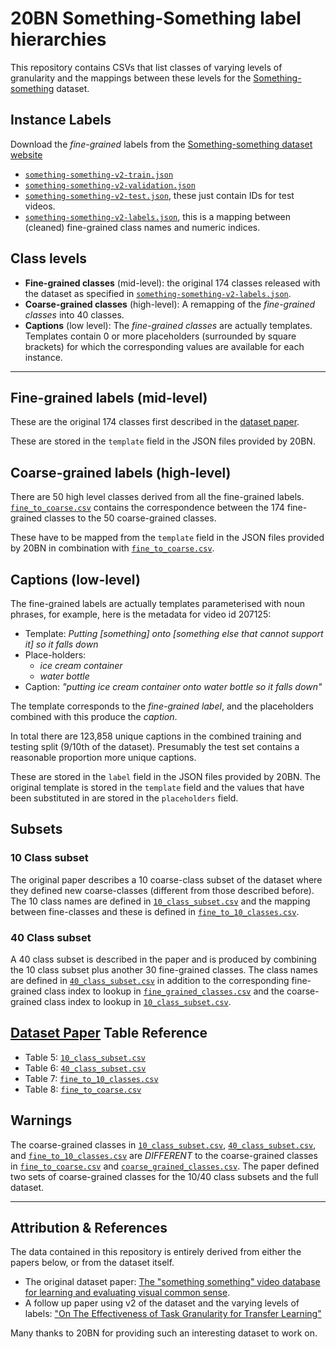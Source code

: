 # 20BN Something-Something label hierarchies

This repository contains CSVs that list classes of varying levels of granularity
and the mappings between these levels for the [Something-something](https://20bn.com/datasets/something-something) dataset.

## Instance Labels

Download the *fine-grained* labels from the [Something-something dataset
website](https://20bn.com/datasets/something-something)

- [`something-something-v2-train.json`](https://20bn.com/dataset-release/something-something/v2/train)
- [`something-something-v2-validation.json`](https://20bn.com/dataset-release/something-something/v2/validation)
- [`something-something-v2-test.json`](https://20bn.com/dataset-release/something-something/v2/test), these just contain IDs for test videos.
- [`something-something-v2-labels.json`](https://20bn.com/dataset-release/something-something/v2/labels),
  this is a mapping between (cleaned) fine-grained class names and numeric
  indices.

## Class levels

- **Fine-grained classes** (mid-level): the original 174 classes released with the dataset as
  specified in [`something-something-v2-labels.json`](https://20bn.com/dataset-release/something-something/v2/labels).
- **Coarse-grained classes** (high-level): A remapping of the *fine-grained classes* into 40 classes.
- **Captions** (low level): The *fine-grained classes* are actually templates.  Templates contain 
  0 or more placeholders (surrounded by square brackets) for which the
  corresponding values are available for each instance.

---

## Fine-grained labels (mid-level)

These are the original 174 classes first described in the [dataset paper](https://20bn.com/datasets/something-something).

These are stored in the `template` field in the JSON files provided by 20BN.

## Coarse-grained labels (high-level)

There are 50 high level classes derived from all the fine-grained labels. 
[`fine_to_coarse.csv`](fine_to_coarse.csv) contains the correspondence between the 174 fine-grained
classes to the 50 coarse-grained classes.

These have to be mapped from the `template` field in the JSON files provided by
20BN in combination with [`fine_to_coarse.csv`](fine_to_coarse.csv).

## Captions (low-level)

The fine-grained labels are actually templates parameterised with noun phrases,
for example, here is the metadata for video id 207125:

- Template: *Putting [something] onto [something else that cannot support it] so it falls down*
- Place-holders: 
  - *ice cream container*
  - *water bottle*
- Caption: *"putting ice cream container onto water bottle so it falls down"*

The template corresponds to the *fine-grained label*, and the placeholders
combined with this produce the *caption*.

In total there are 123,858 unique captions in the combined training and testing
split (9/10th of the dataset). Presumably the test set contains a reasonable
proportion more unique captions.

These are stored in the `label` field in the JSON files provided by 20BN. The
original template is stored in the `template` field and the values that have been
substituted in are stored in the `placeholders` field.

## Subsets

### 10 Class subset

The original paper describes a 10 coarse-class subset of the dataset where they
defined new coarse-classes (different from those described before). The 10 class
names are defined in [`10_class_subset.csv`](10_class_subset.csv) and the mapping between fine-classes
and these is defined in [`fine_to_10_classes.csv`](fine_to_10_classes.csv).

### 40 Class subset

A 40 class subset is described in the paper and is produced by combining the 10
class subset plus another 30 fine-grained classes. The class names are defined
in [`40_class_subset.csv`](40_class_subset.csv) in addition to the corresponding fine-grained class
index to lookup in [`fine_grained_classes.csv`](fine_grained_classes.csv) and the coarse-grained class index
to lookup in [`10_class_subset.csv`](10_class_subset.csv).

## [Dataset Paper](https://arxiv.org/pdf/1706.04261.pdf) Table Reference

- Table 5: [`10_class_subset.csv`](10_class_subset.csv)
- Table 6: [`40_class_subset.csv`](40_class_subset.csv)
- Table 7: [`fine_to_10_classes.csv`](fine_to_10_classes.csv)
- Table 8: [`fine_to_coarse.csv`](fine_to_coarse.csv)

## Warnings

The coarse-grained classes in [`10_class_subset.csv`](10_class_subset.csv), [`40_class_subset.csv`](40_class_subset.csv), and
[`fine_to_10_classes.csv`](fine_to_10_classes.csv) are *DIFFERENT* to the coarse-grained classes in
[`fine_to_coarse.csv`](fine_to_coarse.csv) and [`coarse_grained_classes.csv`](coarse_grained_classes.csv). The paper defined two
sets of coarse-grained classes for the 10/40 class subsets and the full dataset.

---

## Attribution & References

The data contained in this repository is entirely derived from either the papers
below, or from the dataset itself.

- The original dataset paper: [The "something something" video database for
  learning and evaluating visual common sense](https://arxiv.org/pdf/1706.04261.pdf).
- A follow up paper using v2 of the dataset and the varying levels of labels:
  ["On The Effectiveness of Task Granularity for Transfer Learning"](https://arxiv.org/pdf/1804.09235.pdf)

Many thanks to 20BN for providing such an interesting dataset to work on.

